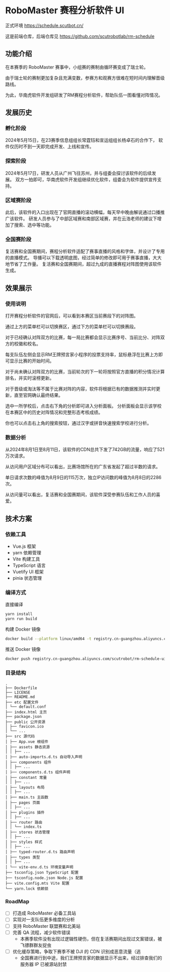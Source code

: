 # RoboMaster 赛程分析软件 UI

正式环境 https://schedule.scutbot.cn/

这是前端仓库，后端仓库见 https://github.com/scutrobotlab/rm-schedule

## 功能介绍

在本赛季的 RoboMaster 赛事中，小组赛的赛制由循环赛变成了瑞士轮。

由于瑞士轮的赛制更加复杂且充满变数，参赛方和观赛方很难在短时间内理解晋级路线。

为此，华南虎软件开发组研发了RM赛程分析软件，帮助队伍一图看懂对阵情况。

## 发展历史

### 孵化阶段

2024年5月15日，在23赛季信息组组长常霆钰和宣运组组长杨卓石的合作下，
软件仅历时不到一天即完成开发、上线和宣传。

### 探索阶段

2024年5月17日，研发人员从广州飞往苏州，并与组委会探讨该软件的后续发展。
双方一拍即可，华南虎软件开发组继续优化软件，组委会为软件提供宣传支持。

### 区域赛阶段

此后，该软件的入口出现在了官网直播的滚动横幅，每天早中晚由解说通过口播推广该软件。
研发人员参与了中部区域赛和南部区域赛，并在云浩老师的建议下增加了搜索、选中等功能。

### 全国赛阶段

复活赛和全国赛期间，赛程分析软件适配了赛事直播的风格和字体，并设计了专用的直播模式。
导播可以下载透明底图，经过简单的修改即可用于赛事直播，大大地节省了工作量。
复活赛和全国赛期间，超过九成的直播赛程对阵图使用该软件生成。

## 效果展示

### 使用说明

打开赛程分析软件的官网后，可以看到本赛区当前赛段下的对阵图。

通过上方的菜单栏可以切换赛区，通过下方的菜单栏可以切换赛段。

对于已经确认对阵双方的比赛，每一局比赛都会显示比赛序号、当前比分、对阵双方的校徽和校名。

每支队伍左侧会显示RM王牌预言家小程序的投票支持率，鼠标悬浮在比赛上方即可显示比赛的开始时间。

对于尚未确认对阵双方的比赛，当前轮次的下一轮将按照官方直播的积分情况计算排名，并实时滚榜更新。

对于晋级或淘汰等不属于比赛对阵的内容，软件将根据已有的数据推测并实时更新，直至官网确认最终结果。

选中一所学校后，点击右下角的分析即可进入分析面板。 分析面板会显示该学校在本赛区中的历史对阵情况和完整形态考核成绩。

你也可以点击右上角的搜索按钮，通过汉字或拼音快速搜索学校进行分析。

### 数据分析

从2024年8月1日至8月11日，该软件的CDN总共下发了742GB的流量，响应了521万次请求。

从访问用户区域分布可以看出，比赛场馆所在的广东省发起了超过半数的请求。

单日请求次数的峰值为8月9日的115万次，独立IP访问数的峰值为8月8日的2286次。

从访问量可以看出，复活赛和全国赛期间，该软件深受参赛队伍和工作人员的喜爱。

## 技术方案

### 依赖工具

- Vue.js 框架
- yarn 依赖管理
- Vite 构建工具
- TypeScript 语言
- Vuetify UI 框架
- pinia 状态管理

### 编译方式

直接编译

```bash
yarn install
yarn run build
```

构建 Docker 镜像

```bash
docker build --platform linux/amd64 -t registry.cn-guangzhou.aliyuncs.com/scutrobot/rm-schedule-ui:latest .
```

推送 Docker 镜像

```bash
docker push registry.cn-guangzhou.aliyuncs.com/scutrobot/rm-schedule-ui:latest
```

### 目录结构

```text
.
├── Dockerfile
├── LICENSE
├── README.md
├── etc 配置文件
│ └── default.conf
├── index.html 主页
├── package.json
├── public 公开资源
│ ├── favicon.ico
│ └── ...
├── src 源代码
│ ├── App.vue 根组件
│ ├── assets 静态资源
│ │ ├── ...
│ ├── auto-imports.d.ts 自动导入声明
│ ├── components 组件
│ │ ├── ...
│ ├── components.d.ts 组件声明
│ ├── constant 常量
│ │ ├── ...
│ ├── layouts 布局
│ │ ├── ...
│ ├── main.ts 主函数
│ ├── pages 页面
│ │ ├── ...
│ ├── plugins 插件
│ │ ├── ...
│ ├── router 路由
│ │ └── index.ts
│ ├── stores 状态管理
│ │ ├── ...
│ ├── styles 样式
│ │ ├── ...
│ ├── typed-router.d.ts 路由声明
│ ├── types 类型
│ │ ├── ...
│ └── vite-env.d.ts 环境变量声明
├── tsconfig.json TypeScript 配置
├── tsconfig.node.json Node.js 配置
├── vite.config.mts Vite 配置
└── yarn.lock 依赖锁
```

### RoadMap

- [ ] 打造成 RoboMaster 必备工具站
- [ ] 实现对一支队伍更多维度的分析
- [ ] 支持 RoboMaster 联盟赛和北美站
- [ ] 完善 QA 流程，减少软件错误
    - 本赛季软件没有出现过逻辑性硬伤，但在复活赛期间出现过文案错误，被飞镖群群友捉虫
- [ ] 优化缓存策略，争取下赛季不被 DJI 的 CDN 识别成恶意流量（逃
    - 全国赛进行到中途，我们王牌预言家的数据显示不出来，经过排查我们的服务器 IP 已被源站封禁
